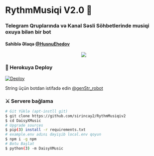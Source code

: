 <h1 align="centre">RythmMusiqi V2.0 🎵</h1>

### Telegram Qruplarında və Kanal Səsli Söhbetlerinde musiqi oxuya bilən bir bot
#### Sahiblə Əlaqə [@HusnuEhedov](t.me/husnuehedov)

<p align="center">
  <img src="https://telegra.ph/file/831231d8522f9a1c0d04d.jpg">
</p>


### 💜 Herokuya Deploy

[![Deploy](https://www.herokucdn.com/deploy/button.svg)](https://heroku.com/deploy?template=https://github.com/Miri007/RythmMusiqiV2)

String üçün botdan istifadə edin [@genStr_robot](https://t.me/@genStr_robot)

### ⚔ Servere bağlama
```sh
# Git Yüklə (apt-instll git)
$ git clone https://github.com/sirincay2/RythmMusiqiv2
$ cd DaisyXMusic
# Upgrade sources
$ pip(3) install -r requirements.txt
# example.env adını dəyişib local.env qoyun
$ npm i -g npm
# Botu Başlat
$ python(3) -m DaisyXMusic
```

